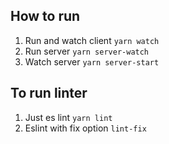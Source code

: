 ## How to run
1. Run and watch client `yarn watch`
2. Run server `yarn server-watch`
3. Watch server `yarn server-start`

## To run linter
1. Just es lint `yarn lint`
2. Eslint with fix option `lint-fix`